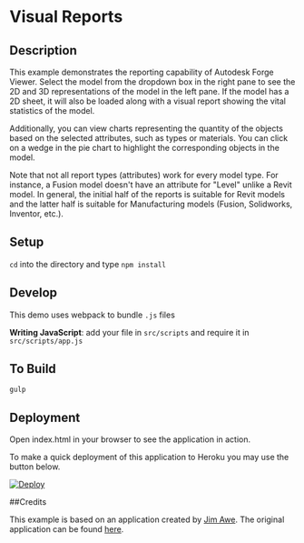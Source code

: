 # Visual Reports

## Description

This example demonstrates the reporting capability of Autodesk Forge Viewer. Select the model from the dropdown box in the right pane to see the 2D and 3D representations of the model in the left pane. If the model has a 2D sheet, it will also be loaded along with a visual report showing the vital statistics of the model.

Additionally, you can view charts representing the quantity of the objects based on the selected attributes, such as types or materials. You can click on a wedge in the pie chart to highlight the corresponding objects in the model.

Note that not all report types (attributes) work for every model type. For instance, a Fusion model doesn't have an attribute for "Level" unlike a Revit model. In general, the initial half of the reports is suitable for Revit models and the latter half is suitable for Manufacturing models (Fusion, Solidworks, Inventor, etc.).

## Setup
`cd` into the directory and type `npm install`

## Develop
This demo uses webpack to bundle `.js` files

__Writing JavaScript__: add your file in `src/scripts` and require it in `src/scripts/app.js`

## To Build
`gulp`

## Deployment

Open index.html in your browser to see the application in action.

To make a quick deployment of this application to Heroku you may use the button below.

[![Deploy](https://www.herokucdn.com/deploy/button.png)](https://heroku.com/deploy)

##Credits

This example is based on an application created by [Jim Awe](https://github.com/JimAwe). The original application can be found [here](https://github.com/JimAwe/LmvNavTest).
